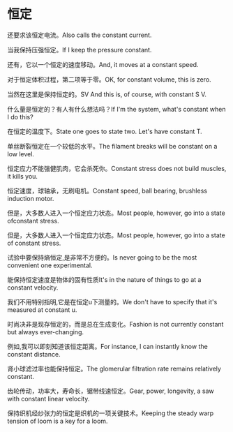 # 恒定

<p><span class="chinese">还要求该恒定电流。</span><span class="english">Also calls the constant current.</span></p>

<p><span class="chinese">当我保持压强恒定。</span><span class="english">If I keep the pressure constant.</span></p>

<p><span class="chinese">还有，它以一个恒定的速度移动。</span><span class="english">And, it moves at a constant speed.</span></p>

<p><span class="chinese">对于恒定体积过程，第二项等于零。</span><span class="english">OK, for constant volume, this is zero.</span></p>

<p><span class="chinese">当然在这里是保持恒定的。</span><span class="english">SV And this is, of course, with constant S V.</span></p>

<p><span class="chinese">什么量是恒定的？有人有什么想法吗？</span><span class="english">If I'm the system, what's constant when I do this?</span></p>

<p><span class="chinese">在恒定的温度下。</span><span class="english">State one goes to state two. Let's have constant T.</span></p>

<p><span class="chinese">单丝断裂恒定在一个较低的水平。</span><span class="english">The filament breaks will be constant on a low level.</span></p>

<p><span class="chinese">恒定应力不能强健肌肉，它会杀死你。</span><span class="english">Constant stress does not build muscles, it kills you.</span></p>

<p><span class="chinese">恒定速度，球轴承，无刷电机。</span><span class="english">Constant speed, ball bearing, brushless induction motor.</span></p>

<p><span class="chinese">但是，大多数人进入一个恒定应力状态。</span><span class="english">Most people, however, go into a state ofconstant stress.</span></p>

<p><span class="chinese">但是，大多数人进入一个恒定应力状态。</span><span class="english">Most people, however, go into a state of constant stress.</span></p>

<p><span class="chinese">试验中要保持熵恒定,是非常不方便的。</span><span class="english">Is never going to be the most convenient one experimental.</span></p>

<p><span class="chinese">能保持恒定速度是物体的固有性质</span><span class="english">It's in the nature of things to go at a constant velocity.</span></p>

<p><span class="chinese">我们不用特别指明,它是在恒定u下测量的。</span><span class="english">We don't have to specify that it's measured at constant u.</span></p>

<p><span class="chinese">时尚决非是现存恒定的，而是总在生成变化。</span><span class="english">Fashion is not currently constant but always ever-changing.</span></p>

<p><span class="chinese">例如,我可以即刻知道该恒定距离。</span><span class="english">For instance, I can  instantly know the  constant distance.</span></p>

<p><span class="chinese">肾小球滤过率也能保持恒定。</span><span class="english">The glomerular filtration rate remains relatively constant.</span></p>

<p><span class="chinese">齿轮传动，功率大，寿命长，锯带线速恒定。</span><span class="english">Gear, power, longevity, a saw with constant linear velocity.</span></p>

<p><span class="chinese">保持织机经纱张力的恒定是织机的一项关键技术。</span><span class="english">Keeping the steady warp tension of loom is a key for a loom.</span></p>

